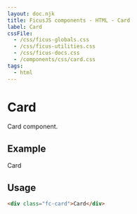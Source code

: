 ```yaml
---
layout: doc.njk
title: FicusJS components - HTML - Card
label: Card
cssFile: 
  - /css/ficus-globals.css
  - /css/ficus-utilities.css
  - /css/ficus-docs.css
  - /components/css/card.css
tags:
  - html
---
```

# Card

Card component.

## Example

<div class="fc-card">Card</div>

## Usage

```html
<div class="fc-card">Card</div>
```
